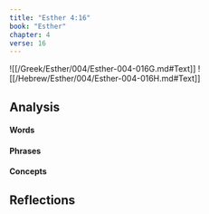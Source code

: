 ```yaml
---
title: "Esther 4:16"
book: "Esther"
chapter: 4
verse: 16
---
```

![[/Greek/Esther/004/Esther-004-016G.md#Text]]
![[/Hebrew/Esther/004/Esther-004-016H.md#Text]]

## Analysis

#### Words

#### Phrases

#### Concepts

## Reflections

